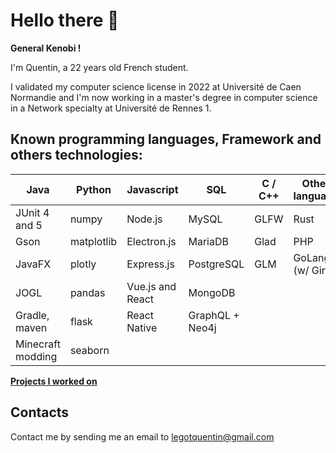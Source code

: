 # Hello there 👋

**General Kenobi !**

I'm Quentin, a 22 years old French student.

I validated my computer science license in 2022 at Université de Caen Normandie and I'm now working in a master's degree in computer science in a Network specialty at Université de Rennes 1.

## Known programming languages, Framework and others technologies:


| Java              | Python     | Javascript       | SQL             | C / C++ | Others languages |
|-------------------|------------|------------------|-----------------|---------|------------------|
| JUnit 4 and 5     | numpy      | Node.js          | MySQL           | GLFW    | Rust
| Gson              | matplotlib | Electron.js      | MariaDB         | Glad    | PHP
| JavaFX            | plotly     | Express.js       | PostgreSQL      | GLM     | GoLang (w/ Gin)
| JOGL              | pandas     | Vue.js and React | MongoDB         |
| Gradle, maven     | flask      | React Native     | GraphQL + Neo4j |
| Minecraft modding | seaborn

**[Projects I worked on](https://quentinlegot.github.io/projects.html)**

## Contacts

Contact me by sending me an email to [legotquentin@gmail.com](mailto:legotquentin@gmail.com)
